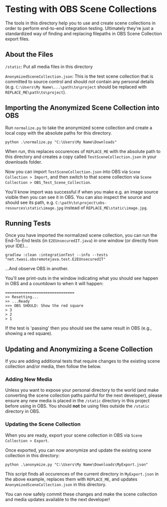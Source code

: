 # Testing with  OBS Scene Collections
The tools in this directory help you to use and create scene collections in order to perform end-to-end integration testing. Ultimately they're just a standardized way of finding and replacing 
filepaths in OBS Scene Collection export files.

## About the Files
`/static`: Put all media files in this directory

`AnonymizedSceneCollection.json`: This is the test scene collection that is committed to source control and should _not_ contain any personal details (e.g. `C:\Users\My Name\...\path\to\project` should be replaced with `REPLACE_ME\path\to\project`).

## Importing the Anonymized Scene Collection into OBS
Run `normalize.py` to take the anonymized scene collection and create a local copy with the absolute paths for this directory.
```
python .\normalize.py "C:\Users\My Name\Downloads"
```
When run, this replaces occurences of `REPLACE_ME` with the absolute 
path to this directory and creates a copy called 
`TestSceneCollection.json` in your downloads folder. 

Now you can import `TestSceneCollection.json` into OBS via 
`Scene Collection > Import`, and then switch to that scene collection
via `Scene Collection > OBS_Test_Scene_Collection`. 

You'll know import was successful if when you make e.g. an image source
visible then you can see it in OBS. You can also inspect the source 
and should see its path, e.g. 
`C:\path\to\project\obs-resources\static\image.jpg` 
instead of `REPLACE_ME\static\image.jpg`.

## Running Tests
Once you have imported the normalized scene collection, you can run the End-To-End tests (in `E2EUnsecuredIT.java`) in one window (or directly from your IDE)...

```
gradlew :clean :integrationTest --info --tests "net.twasi.obsremotejava.test.E2EUnsecuredIT"
```

...And observe OBS in another. 

You'll see print-outs in the window indicating what 
you should see happen in OBS and a countdown to when it will happen:

```
===============================
>> Resetting...
>> ...Ready
>>> OBS SHOULD: Show the red square
> 3
> 2
> 1
```

If the test is 'passing' then you should see the same result in OBS 
(e.g., showing a red square).

## Updating and Anonymizing a Scene Collection
If you are adding additional tests that require changes to the 
existing scene collection and/or media, then follow the below.

### Adding New Media

Unless you want to expose your personal directory to the world (and 
make converting the scene collection paths painful for the next 
developer), please ensure any new media is placed in the `/static` 
directory in this project before using in OBS. You should **not** be 
using files outside the `/static` directory in OBS.

### Updating the Scene Collection
When you are ready, export your scene collection in OBS via `Scene Collection > Export`. 

Once exported, you can now anonymize and update the existing scene
collection in this directory:
```
python .\anonymize.py "C:\Users\My Name\Downloads\MyExport.json"
```

This script finds all occurences of the current directory in 
`MyExport.json` in the above example, replaces them with 
`REPLACE_ME`, and updates `AnonymizedSceneCollection.json` in this
directory. 

You can now safely commit these changes and make the scene
collection and media updates available to the next developer!